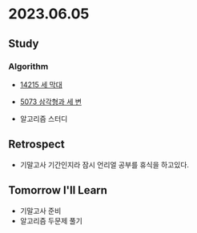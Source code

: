 # 2023.06.05

## Study

### Algorithm
* [14215 세 막대](https://www.acmicpc.net/problem/14215)
* [5073 삼각형과 세 변](https://www.acmicpc.net/problem/5073)

* 알고리즘 스터디
  

## Retrospect
* 기말고사 기간인지라 잠시 언리얼 공부를 휴식을 하고있다.

## Tomorrow I'll Learn
* 기말고사 준비
* 알고리즘 두문제 풀기

